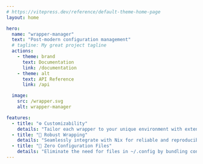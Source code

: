 ```yaml
---
# https://vitepress.dev/reference/default-theme-home-page
layout: home

hero:
  name: "wrapper-manager"
  text: "Post-modern configuration management"
  # tagline: My great project tagline
  actions:
    - theme: brand
      text: Documentation
      link: /documentation
    - theme: alt
      text: API Reference
      link: /api

  image:
    src: /wrapper.svg
    alt: wrapper-manager

features:
  - title: "⚙️ Customizability"
    details: "Tailor each wrapper to your unique environment with extensive options."
  - title: "🔄 Robust Wrapping"
    details: "Seamlessly integrate with Nix for reliable and reproducible builds."
  - title: "📁 Zero Configuration Files"
    details: "Eliminate the need for files in ~/.config by bundling configurations directly with your applications."
---
```


<style>
.image-bg::after {
  display: block;
  content: '';
  background: oklch(0.64 0.27 275deg);
  background: radial-gradient(circle,
    oklch(0.64 0.27 275deg) 5%,
    oklch(0.62 0.31 315deg) 10%,
    oklch(0.66 0.36 190deg / 0) 70%);
  height: 100%;
  width: 100%;
}

:root {
  --vp-home-hero-name-color: transparent;
  --vp-home-hero-name-background: -webkit-linear-gradient(120deg, #bd34fe, #41d1ff);
}

.is-home .VPImage {
  max-width: 200px !important;
  min-width: 150px !important;
}
</style>

